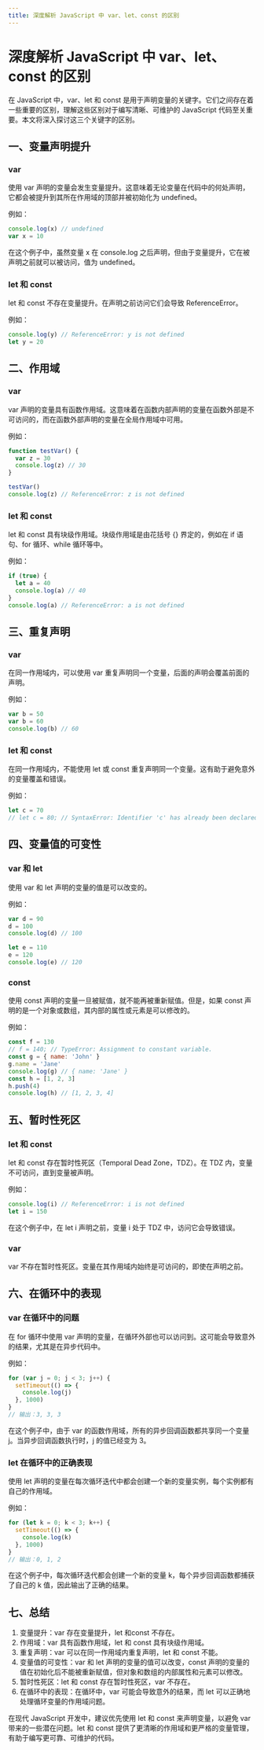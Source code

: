 ```yaml
---
title: 深度解析 JavaScript 中 var、let、const 的区别
---
```


# 深度解析 JavaScript 中 var、let、const 的区别

在 JavaScript 中，var、let 和 const 是用于声明变量的关键字。它们之间存在着一些重要的区别，理解这些区别对于编写清晰、可维护的 JavaScript 代码至关重要。本文将深入探讨这三个关键字的区别。

## 一、变量声明提升

### var

使用 var 声明的变量会发生变量提升。这意味着无论变量在代码中的何处声明，它都会被提升到其所在作用域的顶部并被初始化为 undefined。

例如：

```javascript
console.log(x) // undefined
var x = 10
```

在这个例子中，虽然变量 x 在 console.log 之后声明，但由于变量提升，它在被声明之前就可以被访问，值为 undefined。

### let 和 const

let 和 const 不存在变量提升。在声明之前访问它们会导致 ReferenceError。

例如：

```javascript
console.log(y) // ReferenceError: y is not defined
let y = 20
```

## 二、作用域

### var

var 声明的变量具有函数作用域。这意味着在函数内部声明的变量在函数外部是不可访问的，而在函数外部声明的变量在全局作用域中可用。

例如：

```javascript
function testVar() {
  var z = 30
  console.log(z) // 30
}

testVar()
console.log(z) // ReferenceError: z is not defined
```

### let 和 const

let 和 const 具有块级作用域。块级作用域是由花括号 {} 界定的，例如在 if 语句、for 循环、while 循环等中。

例如：

```javascript
if (true) {
  let a = 40
  console.log(a) // 40
}
console.log(a) // ReferenceError: a is not defined
```

## 三、重复声明

### var

在同一作用域内，可以使用 var 重复声明同一个变量，后面的声明会覆盖前面的声明。

例如：

```javascript
var b = 50
var b = 60
console.log(b) // 60
```

### let 和 const

在同一作用域内，不能使用 let 或 const 重复声明同一个变量。这有助于避免意外的变量覆盖和错误。

例如：

```javascript
let c = 70
// let c = 80; // SyntaxError: Identifier 'c' has already been declared
```

## 四、变量值的可变性

### var 和 let

使用 var 和 let 声明的变量的值是可以改变的。

例如：

```javascript
var d = 90
d = 100
console.log(d) // 100

let e = 110
e = 120
console.log(e) // 120
```

### const

使用 const 声明的变量一旦被赋值，就不能再被重新赋值。但是，如果 const 声明的是一个对象或数组，其内部的属性或元素是可以修改的。

例如：

```javascript
const f = 130
// f = 140; // TypeError: Assignment to constant variable.
const g = { name: 'John' }
g.name = 'Jane'
console.log(g) // { name: 'Jane' }
const h = [1, 2, 3]
h.push(4)
console.log(h) // [1, 2, 3, 4]
```

## 五、暂时性死区

### let 和 const

let 和 const 存在暂时性死区（Temporal Dead Zone，TDZ）。在 TDZ 内，变量不可访问，直到变量被声明。

例如：

```javascript
console.log(i) // ReferenceError: i is not defined
let i = 150
```

在这个例子中，在 let i 声明之前，变量 i 处于 TDZ 中，访问它会导致错误。

### var

var 不存在暂时性死区。变量在其作用域内始终是可访问的，即使在声明之前。

## 六、在循环中的表现

### var 在循环中的问题

在 for 循环中使用 var 声明的变量，在循环外部也可以访问到。这可能会导致意外的结果，尤其是在异步代码中。

例如：

```javascript
for (var j = 0; j < 3; j++) {
  setTimeout(() => {
    console.log(j)
  }, 1000)
}
// 输出：3, 3, 3
```

在这个例子中，由于 var 的函数作用域，所有的异步回调函数都共享同一个变量 j。当异步回调函数执行时，j 的值已经变为 3。

### let 在循环中的正确表现

使用 let 声明的变量在每次循环迭代中都会创建一个新的变量实例，每个实例都有自己的作用域。

例如：

```javascript
for (let k = 0; k < 3; k++) {
  setTimeout(() => {
    console.log(k)
  }, 1000)
}
// 输出：0, 1, 2
```

在这个例子中，每次循环迭代都会创建一个新的变量 k，每个异步回调函数都捕获了自己的 k 值，因此输出了正确的结果。

## 七、总结

1. 变量提升：var 存在变量提升，let 和const 不存在。
2. 作用域：var 具有函数作用域，let 和 const 具有块级作用域。
3. 重复声明：var 可以在同一作用域内重复声明，let 和 const 不能。
4. 变量值的可变性：var 和 let 声明的变量的值可以改变，const 声明的变量的值在初始化后不能被重新赋值，但对象和数组的内部属性和元素可以修改。
5. 暂时性死区：let 和 const 存在暂时性死区，var 不存在。
6. 在循环中的表现：在循环中，var 可能会导致意外的结果，而 let 可以正确地处理循环变量的作用域问题。

在现代 JavaScript 开发中，建议优先使用 let 和 const 来声明变量，以避免 var 带来的一些潜在问题。let 和 const 提供了更清晰的作用域和更严格的变量管理，有助于编写更可靠、可维护的代码。
